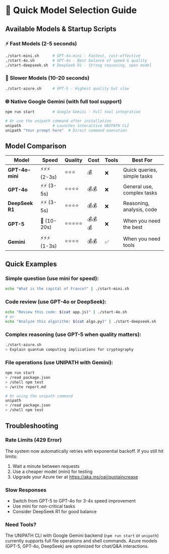 # 🚀 Quick Model Selection Guide

## Available Models & Startup Scripts

### ⚡ Fast Models (2-5 seconds)
```bash
./start-mini.sh      # GPT-4o-mini - Fastest, cost-effective
./start-4o.sh        # GPT-4o - Best balance of speed & quality
./start-deepseek.sh  # DeepSeek R1 - Strong reasoning, open model
```

### 🐌 Slower Models (10-20 seconds)
```bash
./start-azure.sh     # GPT-5 - Highest quality but slow
```

### 🌐 Native Google Gemini (with full tool support)
```bash
npm run start        # Google Gemini - Full tool integration

# Or use the unipath command after installation
unipath              # Launches interactive UNIPATH CLI
unipath "Your prompt here"  # Direct command execution
```

## Model Comparison

| Model | Speed | Quality | Cost | Tools | Best For |
|-------|-------|---------|------|-------|----------|
| **GPT-4o-mini** | ⚡⚡⚡ (2-3s) | ⭐⭐⭐ | 💰 | ❌ | Quick queries, simple tasks |
| **GPT-4o** | ⚡⚡ (3-5s) | ⭐⭐⭐⭐ | 💰💰 | ❌ | General use, complex tasks |
| **DeepSeek R1** | ⚡⚡ (3-5s) | ⭐⭐⭐⭐ | 💰💰 | ❌ | Reasoning, analysis, code |
| **GPT-5** | 🐌 (10-20s) | ⭐⭐⭐⭐⭐ | 💰💰💰 | ❌ | When you need the best |
| **Gemini** | ⚡⚡⚡ (1-3s) | ⭐⭐⭐⭐ | 💰💰 | ✅ | When you need tools |

## Quick Examples

### Simple question (use mini for speed):
```bash
echo "What is the capital of France?" | ./start-mini.sh
```

### Code review (use GPT-4o or DeepSeek):
```bash
echo "Review this code: $(cat app.js)" | ./start-4o.sh
# or
echo "Analyze this algorithm: $(cat algo.py)" | ./start-deepseek.sh
```

### Complex reasoning (use GPT-5 when quality matters):
```bash
./start-azure.sh
> Explain quantum computing implications for cryptography
```

### File operations (use UNIPATH with Gemini):
```bash
npm run start
> /read package.json
> /shell npm test
> /write report.md

# Or using the unipath command
unipath
> /read package.json
> /shell npm test
```

## Troubleshooting

### Rate Limits (429 Error)
The system now automatically retries with exponential backoff. If you still hit limits:
1. Wait a minute between requests
2. Use a cheaper model (mini) for testing
3. Upgrade your Azure tier at https://aka.ms/oai/quotaincrease

### Slow Responses
- Switch from GPT-5 to GPT-4o for 3-4x speed improvement
- Use mini for non-critical tasks
- Consider DeepSeek R1 for good balance

### Need Tools?
The UNIPATH CLI with Google Gemini backend (`npm run start` or `unipath`) currently supports full file operations and shell commands.
Azure models (GPT-5, GPT-4o, DeepSeek) are optimized for chat/Q&A interactions.